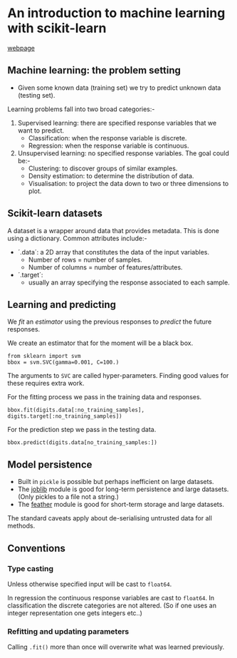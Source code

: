 # An introduction to machine learning with scikit-learn

[webpage](https://scikit-learn.org/stable/tutorial/basic/tutorial.html)

## Machine learning: the problem setting

* Given some known data (training set) we try to predict unknown data (testing set).

Learning problems fall into two broad categories:-

1. Supervised learning: there are specified response variables that we want to predict.
	* Classification: when the response variable is discrete.
	* Regression: when the response variable is continuous.
2. Unsupervised learning: no specified response variables. The goal could be:-
	* Clustering: to discover groups of similar examples.
	* Density estimation: to determine the distribution of data.
	* Visualisation: to project the data down to two or three dimensions to plot.

## Scikit-learn datasets

A dataset is a wrapper around data that provides metadata.
This is done using a dictionary.
Common attributes include:-
* ´.data´: a 2D array that constitutes the data of the input variables.
	* Number of rows = number of samples.
	* Number of columns = number of features/attributes.
* ´.target´: 
	* usually an array specifying the response associated to each sample.

## Learning and predicting

We *fit* an *estimator* using the previous responses to *predict* the future responses.

We create an estimator that for the moment will be a black box.

```
from sklearn import svm
bbox = svm.SVC(gamma=0.001, C=100.)
```

The arguments to `SVC` are called hyper-parameters.
Finding good values for these requires extra work.

For the fitting process we pass in the training data and responses.

```
bbox.fit(digits.data[:no_training_samples], digits.target[:no_training_samples])
```

For the prediction step we pass in the testing data.

```
bbox.predict(digits.data[no_training_samples:])
```

## Model persistence

* Built in `pickle` is possible but perhaps inefficient on large datasets.
* The [joblib](https://joblib.readthedocs.io/en/latest/) module is good for long-term persistence and large datasets. (Only pickles to a file not a string.)
* The [feather](https://github.com/wesm/feather) module is good for short-term storage and large datasets.

The standard caveats apply about de-serialising untrusted data for all methods.

## Conventions

### Type casting

Unless otherwise specified input will be cast to `float64`.

In regression the continuous response variables are cast to `float64`.
In classification the discrete categories are not altered. 
(So if one uses an integer representation one gets integers etc..)

### Refitting and updating parameters

Calling `.fit()` more than once will overwrite what was learned previously.

